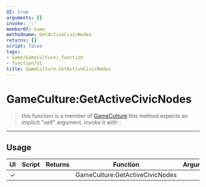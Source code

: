 ```yaml
---
UI: true
arguments: []
invoke: ':'
memberOf: Game
methodname: GetActiveCivicNodes
returns: []
script: false
tags:
- Game/GameCulture/_function
- function/UI
title: GameCulture.GetActiveCivicNodes
---
```

# GameCulture:GetActiveCivicNodes
> this function is a member of [GameCulture](civ-6/lua/GameCulture.md)
> this method expects an implicit "self" argument. invoke it with `:`
-----
## Usage
|  UI | Script | Returns | Function | Arguments |
|:---:|:------:|-------:|:--------:|:---------|
|✓| ||GameCulture:GetActiveCivicNodes||
